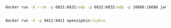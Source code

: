 ﻿``` cmd
docker run -d --rm -p 6831:6831/udp -p 6832:6832/udp -p 16686:16686 jaegertracing/all-in-one:1.7 --log-level=debug


docker run -d -p 9411:9411 openzipkin/zipkin

```